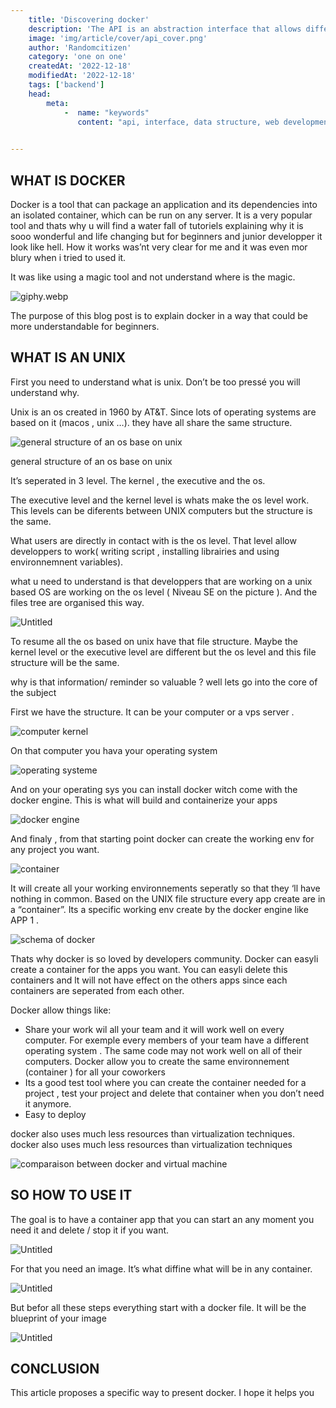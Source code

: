 ```yaml
---
    title: 'Discovering docker'
    description: 'The API is an abstraction interface that allows different types of applications (web app, mobile app, connected object) to exchange data while having the same structure.'
    image: 'img/article/cover/api_cover.png'
    author: 'Randomcitizen'
    category: 'one on one'
    createdAt: '2022-12-18'
    modifiedAt: '2022-12-18'
    tags: ['backend']
    head:
        meta: 
            -  name: "keywords"
               content: "api, interface, data structure, web development,rest api, soap api, what is api, api definition, api integration, api meaning"
            

---
```


## WHAT IS DOCKER

Docker is a tool that can package an application and its dependencies into an isolated container, which can be run on any server. It is a very popular tool and thats why u will find a water fall of tutoriels explaining why it is sooo wonderful  and life changing but for beginners and junior developper it look like hell. How it works was’nt very clear for me and it was even mor blury when i tried to used it. 

It was like using a magic tool and not understand where is the magic.

![giphy.webp](/img/article/giphy.webp)

The purpose of this blog post is to explain docker in a way that could be more understandable for beginners.

## WHAT IS AN UNIX

First you need to understand what is  unix. Don’t be too pressé you will understand why.

Unix is an os created in 1960 by AT&T. Since lots of operating systems are based on it (macos , unix …). they have all  share the same structure.

![general structure of an os base on unix](/img/article/os_unix_structure.png)

general structure of an os base on unix

It’s seperated in 3 level. The kernel , the executive and the os. 

The executive level and the kernel level is whats make the os level work. This levels can be diferents between UNIX computers but the structure is the same.

What users are directly in contact with is the os level. That level allow developpers to work( writing script , installing librairies and using environnemnent variables).

what u need to understand is that  developpers that are working on a unix based OS are working on the os level ( Niveau SE on the picture ). And the files tree are organised this way.

![Untitled](/img/article/unix_directory.png)

To resume all the os based on unix have that file structure. Maybe  the kernel level or the executive level are different but the os level and this file structure will be the same.

why is that information/ reminder so valuable ? well lets go into the core of the subject

First we have the structure. It can be your computer or a vps server .

![computer kernel](/img/article/computer_kernel.png)

On that computer you hava your operating system 

![operating systeme](/img/article/os.png)

And on your operating sys you can install docker witch come with the docker engine. This is what will build and containerize your apps

![docker engine](/img/article/docker_engine.png)

And finaly , from that starting point docker can create the working env for any project you want.

![container](/img/article/container.png)

 It will create all your working environnements seperatly so that they ‘ll have nothing in common. Based on the UNIX file structure every app create are in a “container”. Its a specific working env create by the docker engine like APP 1 .

![schema of docker](/img/article/shema_of_docker_structure.png)

Thats why docker is so loved by developers community. Docker can easyli create a container for the apps you want. You can easyli delete this containers and lt will not have effect on the others apps since each containers are seperated from each other.

Docker allow things like:

- Share your work wil all your team and it will work well on every computer. For exemple every members of your team have a different operating system . The same code may not work well on all of their computers. Docker allow you to create the same environnement (container ) for all your coworkers
- Its a good test tool where you can create the container needed for a project , test your project and delete that container when you don’t need it anymore.
- Easy to  deploy

docker also uses much less resources than virtualization techniques. docker also uses much less resources than virtualization techniques

![comparaison between docker and virtual machine](/img/article/compare_docker.png)

## SO HOW TO USE IT

The goal is to have a container app that you can start an any moment you need it and delete / stop it if you want.  

![Untitled](/img/article/Untitled%208.png)

For that you need an image. It’s what diffine what will be in any container.

![Untitled](/img/article/Untitled%209.png)

But befor all these steps everything start with a docker file. It will be the blueprint of your image

![Untitled](/img/article/Untitled%2010.png)

## CONCLUSION

This article proposes a specific way to present docker. I hope it helps you